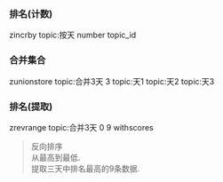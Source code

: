 ### 排名(计数)  
zincrby topic:按天 number topic_id


### 合并集合
zunionstore topic:合并3天 3 topic:天1 topic:天2 topic:天3  


### 排名(提取)  
zrevrange topic:合并3天 0 9 withscores

> 反向排序    
> 从最高到最低.  
> 提取三天中排名最高的9条数据.  

